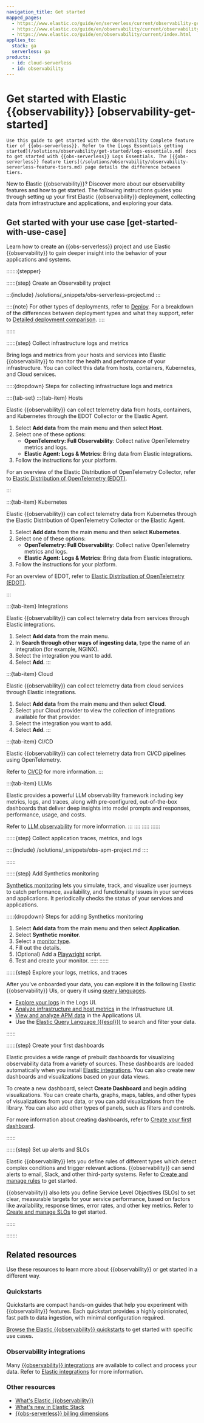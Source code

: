 ```yaml
---
navigation_title: Get started
mapped_pages:
  - https://www.elastic.co/guide/en/serverless/current/observability-get-started.html
  - https://www.elastic.co/guide/en/observability/current/observability-get-started.html
  - https://www.elastic.co/guide/en/observability/current/index.html
applies_to:
  stack: ga
  serverless: ga
products:
  - id: cloud-serverless
  - id: observability
---
```


# Get started with Elastic {{observability}} [observability-get-started]

```{note}
Use this guide to get started with the Observability Complete feature tier of {{obs-serverless}}. Refer to the [Logs Essentials getting started](/solutions/observability/get-started/logs-essentials.md) docs to get started with {{obs-serverless}} Logs Essentials. The [{{obs-serverless}} feature tiers](/solutions/observability/observability-serverless-feature-tiers.md) page details the difference between tiers.
```

New to Elastic {{observability}}? Discover more about our observability features and how to get started. The following instructions guides you through setting up your first Elastic {{observability}} deployment, collecting data from infrastructure and applications, and exploring your data.

## Get started with your use case [get-started-with-use-case]

Learn how to create an {{obs-serverless}} project and use Elastic {{observability}} to gain deeper insight into the behavior of your applications and systems.

:::::::{stepper}

::::::{step} Create an Observability project

:::{include} /solutions/_snippets/obs-serverless-project.md
:::

::::{note}
For other types of deployments, refer to [Deploy](/deploy-manage/deploy.md). For a breakdown of the differences between deployment types and what they support, refer to [Detailed deployment comparison](/deploy-manage/deploy/deployment-comparison.md).
::::

::::::

::::::{step} Collect infrastructure logs and metrics

Bring logs and metrics from your hosts and services into Elastic {{observability}} to monitor the health and performance of your infrastructure. You can collect this data from hosts, containers, Kubernetes, and Cloud services.

:::::{dropdown} Steps for collecting infrastructure logs and metrics

::::{tab-set}
:::{tab-item} Hosts

Elastic {{observability}} can collect telemetry data from hosts, containers, and Kubernetes through the EDOT Collector or the Elastic Agent.

1. Select **Add data** from the main menu and then select **Host**.
2. Select one of these options:
    * **OpenTelemetry: Full Observability**: Collect native OpenTelemetry metrics and logs.
    * **Elastic Agent: Logs & Metrics**: Bring data from Elastic integrations.
3. Follow the instructions for your platform.

For an overview of the Elastic Distribution of OpenTelemetry Collector, refer to [Elastic Distribution of OpenTelemetry (EDOT)](opentelemetry://reference/index.md).

:::

:::{tab-item} Kubernetes

Elastic {{observability}} can collect telemetry data from Kubernetes through the Elastic Distribution of OpenTelemetry Collector or the Elastic Agent.

1. Select **Add data** from the main menu and then select **Kubernetes**.
2. Select one of these options:
    * **OpenTelemetry: Full Observability**: Collect native OpenTelemetry metrics and logs.
    * **Elastic Agent: Logs & Metrics**: Bring data from Elastic integrations.
3. Follow the instructions for your platform.

For an overview of EDOT, refer to [Elastic Distribution of OpenTelemetry (EDOT)](opentelemetry://reference/index.md).

:::

:::{tab-item} Integrations

Elastic {{observability}} can collect telemetry data from services through Elastic integrations.

1. Select **Add data** from the main menu.
2. In **Search through other ways of ingesting data**, type the name of an integration (for example, NGINX).
3. Select the integration you want to add.
4. Select **Add**.
:::

:::{tab-item} Cloud

Elastic {{observability}} can collect telemetry data from cloud services through Elastic integrations.

1. Select **Add data** from the main menu and then select **Cloud**.
2. Select your Cloud provider to view the collection of integrations available for that provider.
3. Select the integration you want to add.
4. Select **Add**.
:::

:::{tab-item} CI/CD

Elastic {{observability}} can collect telemetry data from CI/CD pipelines using OpenTelemetry.

Refer to [CI/CD](/solutions/observability/cicd.md) for more information.
:::

:::{tab-item} LLMs

Elastic provides a powerful LLM observability framework including key metrics, logs, and traces, along with pre-configured, out-of-the-box dashboards that deliver deep insights into model prompts and responses, performance, usage, and costs.

Refer to [LLM observability](/solutions/observability/applications/llm-observability.md) for more information.
:::
::::
:::::
::::::

::::::{step} Collect application traces, metrics, and logs

::::{include} /solutions/_snippets/obs-apm-project.md
::::

::::::

::::::{step} Add Synthetics monitoring

[Synthetics monitoring](/solutions/observability/synthetics/index.md) lets you simulate, track, and visualize user journeys to catch performance, availability, and functionality issues in your services and applications. It periodically checks the status of your services and applications.

:::::{dropdown} Steps for adding Synthetics monitoring
1. Select **Add data** from the main menu and then select **Application**.
2. Select **Synthetic monitor**.
3. Select a [monitor type](/solutions/observability/synthetics/index.md).
4. Fill out the details.
5. (Optional) Add a [Playwright](https://playwright.dev/) script.
6. Test and create your monitor.
:::::
::::::

::::::{step} Explore your logs, metrics, and traces

After you've onboarded your data, you can explore it in the following Elastic {{observability}} UIs, or query it using [query languages](elasticsearch://reference/query-languages/index.md).

- [Explore your logs](/solutions/observability/logs/explore-logs.md) in the Logs UI.
- [Analyze infrastructure and host metrics](/solutions/observability/infra-and-hosts/analyze-infrastructure-host-metrics.md) in the Infrastructure UI.
- [View and analyze APM data](/solutions/observability/apm/view-analyze-data.md) in the Applications UI.
- Use the [Elastic Query Language ({{esql}})](/explore-analyze/discover/try-esql.md) to search and filter your data.

::::::

::::::{step} Create your first dashboards

Elastic provides a wide range of prebuilt dashboards for visualizing observability data from a variety of sources. These dashboards are loaded automatically when you install [Elastic integrations](https://docs.elastic.co/integrations). You can also create new dashboards and visualizations based on your data views.

To create a new dashboard, select **Create Dashboard** and begin adding visualizations. You can create charts, graphs, maps, tables, and other types of visualizations from your data, or you can add visualizations from the library. You can also add other types of panels, such as filters and controls.

For more information about creating dashboards, refer to [Create your first dashboard](/explore-analyze/dashboards/create-dashboard-of-panels-with-web-server-data.md).

::::::

::::::{step} Set up alerts and SLOs

Elastic {{observability}} lets you define rules of different types which detect complex conditions and trigger relevant actions. {{observability}} can send alerts to email, Slack, and other third-party systems. Refer to [Create and manage rules](/solutions/observability/incident-management/create-manage-rules.md) to get started.

{{observability}} also lets you define Service Level Objectives (SLOs) to set clear, measurable targets for your service performance, based on factors like availability, response times, error rates, and other key metrics. Refer to [Create and manage SLOs](/solutions/observability/incident-management/service-level-objectives-slos.md) to get started.

::::::

:::::::

## Related resources

Use these resources to learn more about {{observability}} or get started in a different way.

### Quickstarts

Quickstarts are compact hands-on guides that help you experiment with {{observability}} features. Each quickstart provides a highly opinionated, fast path to data ingestion, with minimal configuration required.

[Browse the Elastic {{observability}} quickstarts](/solutions/observability/get-started/quickstarts.md) to get started with specific use cases.

### Observability integrations

Many [{{observability}} integrations](https://www.elastic.co/integrations/data-integrations?solution=observability) are available to collect and process your data. Refer to [Elastic integrations](https://www.elastic.co/docs/reference/integrations) for more information.

### Other resources

* [What's Elastic {{observability}}](/solutions/observability/get-started/what-is-elastic-observability.md)
* [What's new in Elastic Stack](/release-notes/elastic-observability/index.md)
* [{{obs-serverless}} billing dimensions](/deploy-manage/cloud-organization/billing/elastic-observability-billing-dimensions.md)
